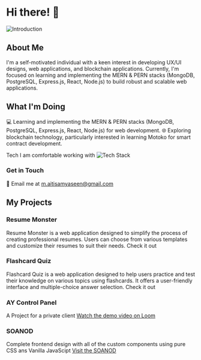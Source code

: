 # Hi there! 👋


![Introduction](https://github.com/MaitisamY/certificates/blob/main/screen-1-github.png)


## About Me
I'm a self-motivated individual with a keen interest in developing UX/UI designs, web applications, and blockchain applications. Currently, I'm focused on learning and implementing the MERN & PERN stacks (MongoDB, PostgreSQL, Express.js, React, Node.js) to build robust and scalable web applications.

## What I'm Doing
💻 Learning and implementing the MERN & PERN stacks (MongoDB, PostgreSQL, Express.js, React, Node.js) for web development.
🌐 Exploring blockchain technology, particularly interested in learning Motoko for smart contract development.


Tech I am comfortable working with
![Tech Stack](https://github.com/MaitisamY/certificates/blob/main/screen-2-github.png)


### Get in Touch
📧 Email me at m.aitisamyaseen@gmail.com

## My Projects
### Resume Monster
Resume Monster is a web application designed to simplify the process of creating professional resumes. Users can choose from various templates and customize their resumes to suit their needs. Check it out

### Flashcard Quiz
Flashcard Quiz is a web application designed to help users practice and test their knowledge on various topics using flashcards. It offers a user-friendly interface and multiple-choice answer selection. Check it out

### AY Control Panel
A Project for a private client
[Watch the demo video on Loom](https://www.loom.com/share/e92aa71b71764b0db6afb09141c4ba44?sid=8e9ac939-c3c5-43c6-b2b8-f10f6d9834d3)

### SOANOD 
Complete frontend design with all of the custom components using pure CSS ans Vanilla JavaScipt
[Visit the SOANOD](https://soanod.com/)
